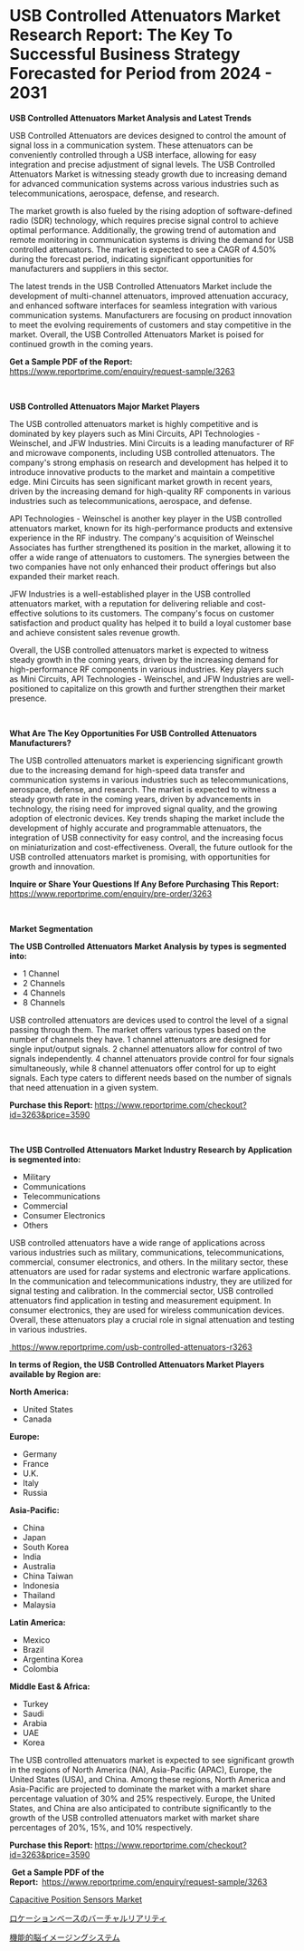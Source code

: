 <p><h1>USB Controlled Attenuators Market Research Report: The Key To Successful Business Strategy Forecasted for Period from 2024 - 2031</h1></p><p><strong>USB Controlled Attenuators Market Analysis and Latest Trends</strong></p>
<p><p>USB Controlled Attenuators are devices designed to control the amount of signal loss in a communication system. These attenuators can be conveniently controlled through a USB interface, allowing for easy integration and precise adjustment of signal levels. The USB Controlled Attenuators Market is witnessing steady growth due to increasing demand for advanced communication systems across various industries such as telecommunications, aerospace, defense, and research.</p><p>The market growth is also fueled by the rising adoption of software-defined radio (SDR) technology, which requires precise signal control to achieve optimal performance. Additionally, the growing trend of automation and remote monitoring in communication systems is driving the demand for USB controlled attenuators. The market is expected to see a CAGR of 4.50% during the forecast period, indicating significant opportunities for manufacturers and suppliers in this sector.</p><p>The latest trends in the USB Controlled Attenuators Market include the development of multi-channel attenuators, improved attenuation accuracy, and enhanced software interfaces for seamless integration with various communication systems. Manufacturers are focusing on product innovation to meet the evolving requirements of customers and stay competitive in the market. Overall, the USB Controlled Attenuators Market is poised for continued growth in the coming years.</p></p>
<p><strong>Get a Sample PDF of the Report:&nbsp;</strong> <a href="https://www.reportprime.com/enquiry/request-sample/3263">https://www.reportprime.com/enquiry/request-sample/3263</a></p>
<p>&nbsp;</p>
<p><strong>USB Controlled Attenuators Major Market Players</strong></p>
<p><p>The USB controlled attenuators market is highly competitive and is dominated by key players such as Mini Circuits, API Technologies - Weinschel, and JFW Industries. Mini Circuits is a leading manufacturer of RF and microwave components, including USB controlled attenuators. The company's strong emphasis on research and development has helped it to introduce innovative products to the market and maintain a competitive edge. Mini Circuits has seen significant market growth in recent years, driven by the increasing demand for high-quality RF components in various industries such as telecommunications, aerospace, and defense.</p><p>API Technologies - Weinschel is another key player in the USB controlled attenuators market, known for its high-performance products and extensive experience in the RF industry. The company's acquisition of Weinschel Associates has further strengthened its position in the market, allowing it to offer a wide range of attenuators to customers. The synergies between the two companies have not only enhanced their product offerings but also expanded their market reach.</p><p>JFW Industries is a well-established player in the USB controlled attenuators market, with a reputation for delivering reliable and cost-effective solutions to its customers. The company's focus on customer satisfaction and product quality has helped it to build a loyal customer base and achieve consistent sales revenue growth.</p><p>Overall, the USB controlled attenuators market is expected to witness steady growth in the coming years, driven by the increasing demand for high-performance RF components in various industries. Key players such as Mini Circuits, API Technologies - Weinschel, and JFW Industries are well-positioned to capitalize on this growth and further strengthen their market presence.</p></p>
<p>&nbsp;</p>
<p><strong>What Are The Key Opportunities For USB Controlled Attenuators Manufacturers?</strong></p>
<p><p>The USB controlled attenuators market is experiencing significant growth due to the increasing demand for high-speed data transfer and communication systems in various industries such as telecommunications, aerospace, defense, and research. The market is expected to witness a steady growth rate in the coming years, driven by advancements in technology, the rising need for improved signal quality, and the growing adoption of electronic devices. Key trends shaping the market include the development of highly accurate and programmable attenuators, the integration of USB connectivity for easy control, and the increasing focus on miniaturization and cost-effectiveness. Overall, the future outlook for the USB controlled attenuators market is promising, with opportunities for growth and innovation.</p></p>
<p><strong>Inquire or Share Your Questions If Any Before Purchasing This Report:</strong> <a href="https://www.reportprime.com/enquiry/pre-order/3263">https://www.reportprime.com/enquiry/pre-order/3263</a></p>
<p>&nbsp;</p>
<p><strong>Market Segmentation</strong></p>
<p><strong>The USB Controlled Attenuators Market Analysis by types is segmented into:</strong></p>
<p><ul><li>1 Channel</li><li>2 Channels</li><li>4 Channels</li><li>8 Channels</li></ul></p>
<p><p>USB controlled attenuators are devices used to control the level of a signal passing through them. The market offers various types based on the number of channels they have. 1 channel attenuators are designed for single input/output signals. 2 channel attenuators allow for control of two signals independently. 4 channel attenuators provide control for four signals simultaneously, while 8 channel attenuators offer control for up to eight signals. Each type caters to different needs based on the number of signals that need attenuation in a given system.</p></p>
<p><strong>Purchase this Report:&nbsp;</strong><a href="https://www.reportprime.com/checkout?id=3263&price=3590">https://www.reportprime.com/checkout?id=3263&price=3590</a></p>
<p>&nbsp;</p>
<p><strong>The USB Controlled Attenuators Market Industry Research by Application is segmented into:</strong></p>
<p><ul><li>Military</li><li>Communications</li><li>Telecommunications</li><li>Commercial</li><li>Consumer Electronics</li><li>Others</li></ul></p>
<p><p>USB controlled attenuators have a wide range of applications across various industries such as military, communications, telecommunications, commercial, consumer electronics, and others. In the military sector, these attenuators are used for radar systems and electronic warfare applications. In the communication and telecommunications industry, they are utilized for signal testing and calibration. In the commercial sector, USB controlled attenuators find application in testing and measurement equipment. In consumer electronics, they are used for wireless communication devices. Overall, these attenuators play a crucial role in signal attenuation and testing in various industries.</p></p>
<p><a href="https://www.reportprime.com/usb-controlled-attenuators-r3263">&nbsp;https://www.reportprime.com/usb-controlled-attenuators-r3263</a></p>
<p><strong>In terms of Region, the USB Controlled Attenuators Market Players available by Region are:</strong></p>
<p>
    <p> <strong> North America: </strong>
        <ul>
            <li>United States</li>
            <li>Canada</li>
        </ul>
        </p> 
    <p> <strong> Europe: </strong>
        <ul>
            <li>Germany</li>
            <li>France</li>
            <li>U.K.</li>
            <li>Italy</li>
            <li>Russia</li>
        </ul>
        </p> 
    <p> <strong> Asia-Pacific: </strong>
        <ul>
            <li>China</li>
            <li>Japan</li>
            <li>South Korea</li>
            <li>India</li>
            <li>Australia</li>
            <li>China Taiwan</li>
            <li>Indonesia</li>
            <li>Thailand</li>
            <li>Malaysia</li>
        </ul>
        </p> 
    <p> <strong> Latin America: </strong>
        <ul>
            <li>Mexico</li>
            <li>Brazil</li>
            <li>Argentina Korea</li>
            <li>Colombia</li>
        </ul>
        </p> 
    <p> <strong> Middle East & Africa: </strong>
        <ul>
            <li>Turkey</li>
            <li>Saudi</li>
            <li>Arabia</li>
            <li>UAE</li>
            <li>Korea</li>
        </ul>
    </p>
    </p>
<p><p>The USB controlled attenuators market is expected to see significant growth in the regions of North America (NA), Asia-Pacific (APAC), Europe, the United States (USA), and China. Among these regions, North America and Asia-Pacific are projected to dominate the market with a market share percentage valuation of 30% and 25% respectively. Europe, the United States, and China are also anticipated to contribute significantly to the growth of the USB controlled attenuators market with market share percentages of 20%, 15%, and 10% respectively.</p></p>
<p><strong>Purchase this Report: </strong><a href="https://www.reportprime.com/checkout?id=3263&price=3590">https://www.reportprime.com/checkout?id=3263&price=3590</a></p>
<p>&nbsp;<strong>Get a Sample PDF of the Report:&nbsp;&nbsp;</strong><a href="https://www.reportprime.com/enquiry/request-sample/3263">https://www.reportprime.com/enquiry/request-sample/3263</a></p>
<p><strong></strong></p>
<p><p><a href="https://github.com/santosh758595/Market-Research-Report-List-6/blob/main/capacitive-position-sensors-market.md">Capacitive Position Sensors Market</a></p><p><a href="https://github.com/tubbs463/Market-Research-Report-List-3/blob/main/901834783297.md">ロケーションベースのバーチャルリアリティ</a></p><p><a href="https://github.com/LeoraEber/Market-Research-Report-List-2/blob/main/355969883298.md">機能的脳イメージングシステム</a></p></p>